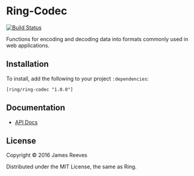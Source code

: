 # Ring-Codec

[![Build Status](https://travis-ci.org/ring-clojure/ring-codec.svg?branch=master)](https://travis-ci.org/ring-clojure/ring-codec)

Functions for encoding and decoding data into formats commonly used in
web applications.

## Installation

To install, add the following to your project `:dependencies`:

    [ring/ring-codec "1.0.0"]

## Documentation

* [API Docs](http://ring-clojure.github.com/ring-codec/ring.util.codec.html)

## License

Copyright © 2016 James Reeves

Distributed under the MIT License, the same as Ring.
